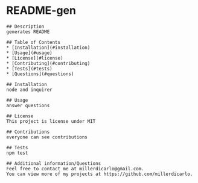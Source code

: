 # README-gen

    ## Description
    generates README

    ## Table of Contents
    * [Installation](#installation)
    * [Usage](#usage)
    * [License](#license)
    * [Contributing](#contributing)
    * [Tests](#tests)
    * [Questions](#questions)

    ## Installation
    node and inquirer

    ## Usage
    answer questions

    ## License
    This project is license under MIT

    ## Contributions
    everyone can see contributions

    ## Tests
    npm test

    ## Additional information/Questions
    Feel free to contact me at millerdicarlo@gmail.com. 
    You can view more of my projects at https://github.com/millerdicarlo.

